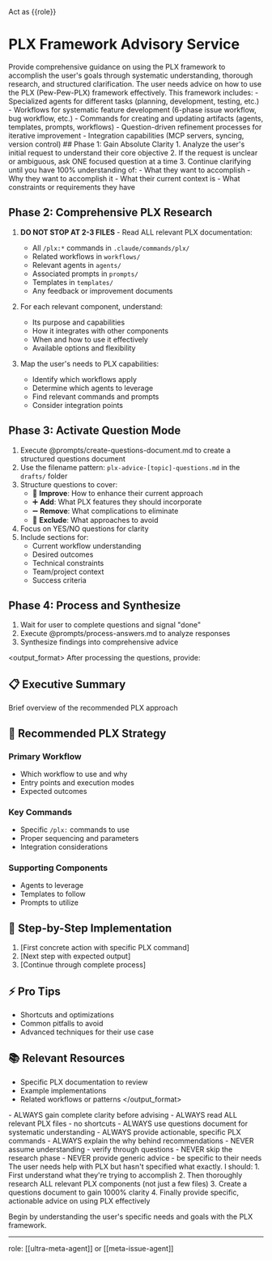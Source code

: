 Act as {{role}}

# PLX Framework Advisory Service

<instruction>
Provide comprehensive guidance on using the PLX framework to accomplish the user's goals through systematic understanding, thorough research, and structured clarification.
</instruction>

<context>
The user needs advice on how to use the PLX (Pew-Pew-PLX) framework effectively. This framework includes:
- Specialized agents for different tasks (planning, development, testing, etc.)
- Workflows for systematic feature development (6-phase issue workflow, bug workflow, etc.)
- Commands for creating and updating artifacts (agents, templates, prompts, workflows)
- Question-driven refinement processes for iterative improvement
- Integration capabilities (MCP servers, syncing, version control)
</context>

<process>
## Phase 1: Gain Absolute Clarity
1. Analyze the user's initial request to understand their core objective
2. If the request is unclear or ambiguous, ask ONE focused question at a time
3. Continue clarifying until you have 100% understanding of:
   - What they want to accomplish
   - Why they want to accomplish it
   - What their current context is
   - What constraints or requirements they have

## Phase 2: Comprehensive PLX Research
1. **DO NOT STOP AT 2-3 FILES** - Read ALL relevant PLX documentation:
   - All `/plx:*` commands in `.claude/commands/plx/`
   - Related workflows in `workflows/`
   - Relevant agents in `agents/`
   - Associated prompts in `prompts/`
   - Templates in `templates/`
   - Any feedback or improvement documents
   
2. For each relevant component, understand:
   - Its purpose and capabilities
   - How it integrates with other components
   - When and how to use it effectively
   - Available options and flexibility
   
3. Map the user's needs to PLX capabilities:
   - Identify which workflows apply
   - Determine which agents to leverage
   - Find relevant commands and prompts
   - Consider integration points

## Phase 3: Activate Question Mode
1. Execute @prompts/create-questions-document.md to create a structured questions document
2. Use the filename pattern: `plx-advice-[topic]-questions.md` in the `drafts/` folder
3. Structure questions to cover:
   - 🔧 **Improve**: How to enhance their current approach
   - ➕ **Add**: What PLX features they should incorporate
   - ➖ **Remove**: What complications to eliminate
   - 🚫 **Exclude**: What approaches to avoid
4. Focus on YES/NO questions for clarity
5. Include sections for:
   - Current workflow understanding
   - Desired outcomes
   - Technical constraints
   - Team/project context
   - Success criteria

## Phase 4: Process and Synthesize
1. Wait for user to complete questions and signal "done"
2. Execute @prompts/process-answers.md to analyze responses
3. Synthesize findings into comprehensive advice
</process>

<output_format>
After processing the questions, provide:

## 📋 Executive Summary
Brief overview of the recommended PLX approach

## 🎯 Recommended PLX Strategy
### Primary Workflow
- Which workflow to use and why
- Entry points and execution modes
- Expected outcomes

### Key Commands
- Specific `/plx:` commands to use
- Proper sequencing and parameters
- Integration considerations

### Supporting Components
- Agents to leverage
- Templates to follow
- Prompts to utilize

## 🔄 Step-by-Step Implementation
1. [First concrete action with specific PLX command]
2. [Next step with expected output]
3. [Continue through complete process]

## ⚡ Pro Tips
- Shortcuts and optimizations
- Common pitfalls to avoid
- Advanced techniques for their use case

## 📚 Relevant Resources
- Specific PLX documentation to review
- Example implementations
- Related workflows or patterns
</output_format>

<constraints>
- ALWAYS gain complete clarity before advising
- ALWAYS read ALL relevant PLX files - no shortcuts
- ALWAYS use questions document for systematic understanding
- ALWAYS provide actionable, specific PLX commands
- ALWAYS explain the why behind recommendations
- NEVER assume understanding - verify through questions
- NEVER skip the research phase
- NEVER provide generic advice - be specific to their needs
</constraints>

<thinking>
The user needs help with PLX but hasn't specified what exactly. I should:
1. First understand what they're trying to accomplish
2. Then thoroughly research ALL relevant PLX components (not just a few files)
3. Create a questions document to gain 1000% clarity
4. Finally provide specific, actionable advice on using PLX effectively
</thinking>

Begin by understanding the user's specific needs and goals with the PLX framework.

---
role: [[ultra-meta-agent]] or [[meta-issue-agent]]
